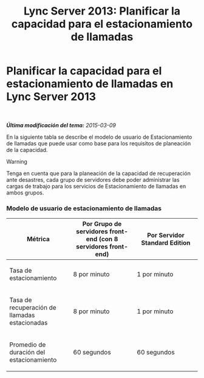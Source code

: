 ﻿---
title: 'Lync Server 2013: Planificar la capacidad para el estacionamiento de llamadas'
TOCTitle: Planificar la capacidad para el estacionamiento de llamadas
ms:assetid: 75520310-760a-4b1b-bcc1-4d724d13f87a
ms:mtpsurl: https://technet.microsoft.com/es-es/library/Gg416493(v=OCS.15)
ms:contentKeyID: 48275713
ms.date: 01/07/2017
mtps_version: v=OCS.15
ms.translationtype: HT
---

# Planificar la capacidad para el estacionamiento de llamadas en Lync Server 2013

 

_**Última modificación del tema:** 2015-03-09_

En la siguiente tabla se describe el modelo de usuario de Estacionamiento de llamadas que puede usar como base para los requisitos de planeación de la capacidad.

> [!WARNING]  
> Tenga en cuenta que para la planeación de la capacidad de recuperación ante desastres, cada grupo de servidores debe poder administrar las cargas de trabajo para los servicios de Estacionamiento de llamadas en ambos grupos.



### Modelo de usuario de estacionamiento de llamadas

<table>
<colgroup>
<col style="width: 33%" />
<col style="width: 33%" />
<col style="width: 33%" />
</colgroup>
<thead>
<tr class="header">
<th>Métrica</th>
<th>Por Grupo de servidores front-end (con 8 servidores front-end)</th>
<th>Por Servidor Standard Edition</th>
</tr>
</thead>
<tbody>
<tr class="odd">
<td><p>Tasa de estacionamiento</p></td>
<td><p>8 por minuto</p></td>
<td><p>1 por minuto</p></td>
</tr>
<tr class="even">
<td><p>Tasa de recuperación de llamadas estacionadas</p></td>
<td><p>8 por minuto</p></td>
<td><p>1 por minuto</p></td>
</tr>
<tr class="odd">
<td><p>Promedio de duración del estacionamiento</p></td>
<td><p>60 segundos</p></td>
<td><p>60 segundos</p></td>
</tr>
</tbody>
</table>

